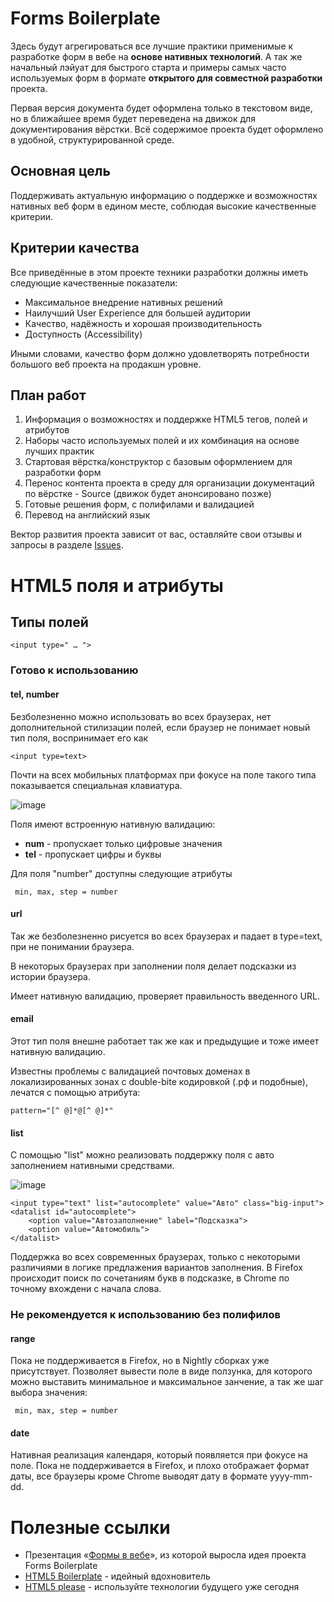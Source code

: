 # Forms Boilerplate

Здесь будут агрегироваться все лучшие практики применимые к разработке форм в вебе на **основе нативных технологий**. А так же начальный лэйуат для быстрого старта и примеры самых часто используемых форм в формате **открытого для совместной разработки** проекта.

Первая версия документа будет оформлена только в текстовом виде, но в ближайшее время будет переведена на движок для документирования вёрстки. Всё содержимое проекта будет оформлено в удобной, структурированной среде.

## Основная цель

Поддерживать актуальную информацию о поддержке и возможностях нативных веб форм в едином месте, соблюдая высокие качественные критерии.

## Критерии качества

Все приведённые в этом проекте техники разработки должны иметь следующие качественные показатели:

* Максимальное внедрение нативных решений
* Наилучший User Experience для большей аудитории
* Качество, надёжность и хорошая производительность
* Доступность (Accessibility)

Иными словами, качество форм должно удовлетворять потребности большого веб проекта на продакшн уровне.

## План работ

1. Информация о возможностях и поддержке HTML5 тегов, полей и атрибутов
2. Наборы часто используемых полей и их комбинация на основе лучших практик
3. Стартовая вёрстка/конструктор с базовым оформлением для разработки форм
4. Перенос контента проекта в среду для организации документаций по вёрстке - Source (движок будет анонсировано позже)
5. Готовые решения форм, с полифилами и валидацией
6. Перевод на английский язык

Вектор развития проекта зависит от вас, оставляйте свои отзывы и запросы в разделе [Issues](https://github.com/operatino/FBP).

# HTML5 поля и атрибуты

## Типы полей

	<input type=" … ">

### Готово к использованию

#### tel, number
Безболезненно можно использовать во всех браузерах, нет дополнительной стилизации полей, если браузер не понимает новый тип поля, воспринимает его как

	<input type=text>

Почти на всех мобильных платформах при фокусе на поле такого типа показывается специальная клавиатура.

![image](https://dl.dropbox.com/u/6594451/Projects/FBP/ios.jpg)

Поля имеют встроенную нативную валидацию:

* **num** - пропускает только цифровые значения
* **tel** - пропускает цифры и буквы

Для поля "number" доступны следующие атрибуты

     min, max, step = number

#### url
Так же безболезненно рисуется во всех браузерах и падает в type=text, при не понимании браузера. 

В некоторых браузерах при заполнении поля делает подсказки из истории браузера.

Имеет нативную валидацию, проверяет правильность введенного URL.

#### email
Этот тип поля внешне работает так же как и предыдущие и тоже имеет нативную валидацию. 

Известны проблемы с валидацией почтовых доменах в локализированных зонах с double-bite кодировкой (.рф и подобные), лечатся с помощью атрибута:

	pattern="[^ @]*@[^ @]*"
	
#### list
С помощью "list" можно реализовать поддержку поля с авто заполнением нативными средствами.

![image](https://dl.dropbox.com/u/6594451/Projects/FBP/auto.jpg)

	<input type="text" list="autocomplete" value="Авто" class="big-input">
	<datalist id="autocomplete">
		<option value="Автозаполнение" label="Подсказка">
		<option value="Автомобиль">
	</datalist>

Поддержка во всех современных браузерах, только с некоторыми различиями в логике предлажения вариантов заполнения. В Firefox происходит поиск по сочетаниям букв в подсказке, в Chrome по точному вхождени с начала слова.

### Не рекомендуется к использованию без полифилов

#### range

Пока не поддерживается в Firefox, но в Nightly сборках уже присутствует. Позволяет вывести поле в виде ползунка, для которого можно выставить минимальное и максимальное занчение, а так же шаг выбора значения:

     min, max, step = number
     
#### date

Нативная реализация календаря, который появляется при фокусе на поле. Пока не поддерживается в Firefox, и плохо отображает формат даты, все браузеры кроме Chrome выводят дату в формате yyyy-mm-dd.

# Полезные ссылки

* Презентация «[Формы в вебе](http://rhr.me/pres/forms/)», из которой выросла идея проекта Forms Boilerplate
* [HTML5 Boilerplate](http://html5boilerplate.com/) - идейный вдохновитель
* [HTML5 please](http://html5please.com/) - используйте технологии будущего уже сегодня

